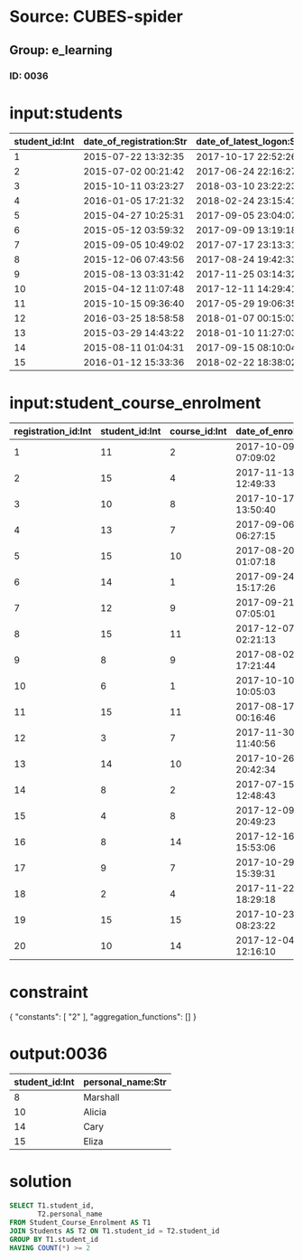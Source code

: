 # Source: CUBES-spider
## Group: e_learning
### ID: 0036

# input:students

| student_id:Int | date_of_registration:Str | date_of_latest_logon:Str | login_name:Str | password:Str | personal_name:Str | middle_name:Str | family_name:Str |
|---|---|---|---|---|---|---|---|
| 1 | 2015-07-22 13:32:35 | 2017-10-17 22:52:26 | annamae.hoppe | db8765bb6f | Wilson | Aubrey | Ward |
| 2 | 2015-07-02 00:21:42 | 2017-06-24 22:16:27 | wmiller | 35faf8182a | Karson | Luella | Jaskolski |
| 3 | 2015-10-11 03:23:27 | 2018-03-10 23:22:23 | ahartmann | 8e064ec4e6 | Mariela | Brandt | Legros |
| 4 | 2016-01-05 17:21:32 | 2018-02-24 23:15:41 | ylockman | a18d639a12 | Krystel | Casimir | Langosh |
| 5 | 2015-04-27 10:25:31 | 2017-09-05 23:04:07 | mohamed50 | aedd08a3b9 | Autumn | Lawson | Schumm |
| 6 | 2015-05-12 03:59:32 | 2017-09-09 13:19:18 | bmarquardt | 3e72450865 | Bernie | Asa | Zieme |
| 7 | 2015-09-05 10:49:02 | 2017-07-17 23:13:31 | darrin56 | 35cd4a47a3 | Jewel | Marianne | Hodkiewicz |
| 8 | 2015-12-06 07:43:56 | 2017-08-24 19:42:33 | eichmann.lera | 623af75b4a | Marshall | Linnea | Johns |
| 9 | 2015-08-13 03:31:42 | 2017-11-25 03:14:32 | sdaugherty | 7c90dbbfde | Prince | Kailey | Ziemann |
| 10 | 2015-04-12 11:07:48 | 2017-12-11 14:29:41 | myron.bergnaum | 5bc0d35e75 | Alicia | Vicente | Carroll |
| 11 | 2015-10-15 09:36:40 | 2017-05-29 19:06:35 | gia.jacobson | 2e05a1e6a3 | Clotilde | Kolby | Windler |
| 12 | 2016-03-25 18:58:58 | 2018-01-07 00:15:03 | kiarra28 | aa33f3b875 | Claudia | Karley | Mitchell |
| 13 | 2015-03-29 14:43:22 | 2018-01-10 11:27:03 | francisca48 | 1c760b9d5d | Else | Camilla | Hartmann |
| 14 | 2015-08-11 01:04:31 | 2017-09-15 08:10:04 | ruthie.rolfson | 9031f3a72e | Cary | Ursula | O'Reilly |
| 15 | 2016-01-12 15:33:36 | 2018-02-22 18:38:02 | jgulgowski | 0f37421f02 | Eliza | Shanel | Leannon |

# input:student_course_enrolment

| registration_id:Int | student_id:Int | course_id:Int | date_of_enrolment:Str | date_of_completion:Str |
|---|---|---|---|---|
| 1 | 11 | 2 | 2017-10-09 07:09:02 | 2018-02-26 07:48:52 |
| 2 | 15 | 4 | 2017-11-13 12:49:33 | 2018-03-04 01:24:56 |
| 3 | 10 | 8 | 2017-10-17 13:50:40 | 2018-03-22 02:53:01 |
| 4 | 13 | 7 | 2017-09-06 06:27:15 | 2018-03-07 09:45:48 |
| 5 | 15 | 10 | 2017-08-20 01:07:18 | 2018-03-06 00:27:09 |
| 6 | 14 | 1 | 2017-09-24 15:17:26 | 2018-03-01 00:08:30 |
| 7 | 12 | 9 | 2017-09-21 07:05:01 | 2018-03-04 22:34:37 |
| 8 | 15 | 11 | 2017-12-07 02:21:13 | 2018-02-27 20:06:06 |
| 9 | 8 | 9 | 2017-08-02 17:21:44 | 2018-03-07 00:39:37 |
| 10 | 6 | 1 | 2017-10-10 10:05:03 | 2018-03-19 07:34:05 |
| 11 | 15 | 11 | 2017-08-17 00:16:46 | 2018-03-16 09:00:44 |
| 12 | 3 | 7 | 2017-11-30 11:40:56 | 2018-03-02 14:38:49 |
| 13 | 14 | 10 | 2017-10-26 20:42:34 | 2018-03-10 16:38:28 |
| 14 | 8 | 2 | 2017-07-15 12:48:43 | 2018-03-18 03:23:54 |
| 15 | 4 | 8 | 2017-12-09 20:49:23 | 2018-02-28 09:34:51 |
| 16 | 8 | 14 | 2017-12-16 15:53:06 | 2018-03-22 18:04:54 |
| 17 | 9 | 7 | 2017-10-29 15:39:31 | 2018-03-01 07:12:39 |
| 18 | 2 | 4 | 2017-11-22 18:29:18 | 2018-03-09 17:56:18 |
| 19 | 15 | 15 | 2017-10-23 08:23:22 | 2018-02-26 23:46:25 |
| 20 | 10 | 14 | 2017-12-04 12:16:10 | 2018-03-14 23:33:47 |

# constraint

{
  "constants": [
    "2"
  ],
  "aggregation_functions": []
}

# output:0036

| student_id:Int | personal_name:Str |
|---|---|
| 8 | Marshall |
| 10 | Alicia |
| 14 | Cary |
| 15 | Eliza |

# solution

```sql
SELECT T1.student_id,
       T2.personal_name
FROM Student_Course_Enrolment AS T1
JOIN Students AS T2 ON T1.student_id = T2.student_id
GROUP BY T1.student_id
HAVING COUNT(*) >= 2
```
